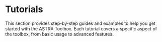 # Tutorials

This section provides step-by-step guides and examples to help you get started with the ASTRA Toolbox. Each tutorial covers a specific aspect of the toolbox, from basic usage to advanced features.